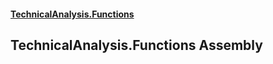 #### [TechnicalAnalysis.Functions](TechnicalAnalysis.Functions.md 'TechnicalAnalysis.Functions')

## TechnicalAnalysis.Functions Assembly
